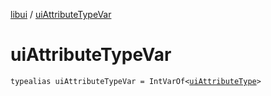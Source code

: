 [libui](index.md) / [uiAttributeTypeVar](./ui-attribute-type-var.md)

# uiAttributeTypeVar

`typealias uiAttributeTypeVar = IntVarOf<`[`uiAttributeType`](ui-attribute-type.md)`>`